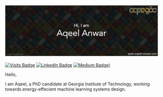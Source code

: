[![Aqeel's GitHub Banner](images/banner.png)](https://aqeel-anwar.com)

[![Visits Badge](https://badges.pufler.dev/visits/aqeelanwar/aqeelanwar)](https:aqeel-anwar.com)
[![LinkedIn Badge](https://img.shields.io/badge/LinkedIn-Profile-informational?style=flat&logo=linkedin&logoColor=white&color=0D76A8)](https://www.linkedin.com/in/aqeelanwarmalik/)
[![Medium Badge](https://img.shields.io/badge/Medium-Profile-informational?style=flat&logo=medium&logoColor=white&color=black))](https://aqeel-anwar.medium.com)

Hello,

I am Aqeel, a PhD candidate at Georgia Institute of Technology, working towards energy-effecient machine learning systems design. 
